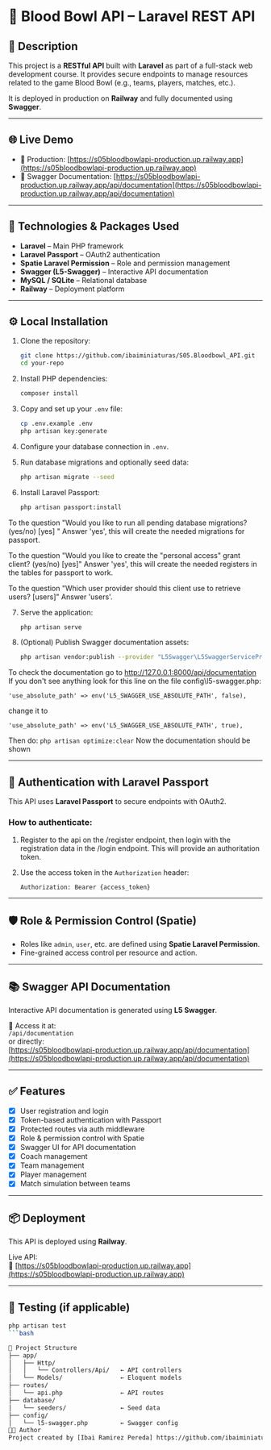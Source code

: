 # 🧠 Blood Bowl API – Laravel REST API

## 📌 Description

This project is a **RESTful API** built with **Laravel** as part of a full-stack web development course. It provides secure endpoints to manage resources related to the game Blood Bowl (e.g., teams, players, matches, etc.).

It is deployed in production on **Railway** and fully documented using **Swagger**.

---

## 🌐 Live Demo

- 🔗 Production: [https://s05bloodbowlapi-production.up.railway.app](https://s05bloodbowlapi-production.up.railway.app)  
- 🔗 Swagger Documentation: [https://s05bloodbowlapi-production.up.railway.app/api/documentation](https://s05bloodbowlapi-production.up.railway.app/api/documentation)

---

## 🚀 Technologies & Packages Used

- **Laravel** – Main PHP framework
- **Laravel Passport** – OAuth2 authentication
- **Spatie Laravel Permission** – Role and permission management
- **Swagger (L5-Swagger)** – Interactive API documentation
- **MySQL / SQLite** – Relational database
- **Railway** – Deployment platform

---

## ⚙️ Local Installation

1. Clone the repository:

    ```bash
    git clone https://github.com/ibaiminiaturas/S05.Bloodbowl_API.git
    cd your-repo
    ```

2. Install PHP dependencies:

    ```bash
    composer install
    ```

3. Copy and set up your `.env` file:

    ```bash
    cp .env.example .env
    php artisan key:generate
    ```

4. Configure your database connection in `.env`.

5. Run database migrations and optionally seed data:

    ```bash
    php artisan migrate --seed
    ```

6. Install Laravel Passport:

    ```bash
    php artisan passport:install
    ```
To the question "Would you like to run all pending database migrations? (yes/no) [yes] "
Answer 'yes', this will create the needed migrations for passport.

To the question "Would you like to create the "personal access" grant client? (yes/no) [yes]"
Answer 'yes', this will create the needed registers in the tables for passport to work.

To the question "Which user provider should this client use to retrieve users? [users]"
Answer 'users'. 

7. Serve the application:

    ```bash
    php artisan serve
    ```
    
8. (Optional) Publish Swagger documentation assets:

    ```bash
    php artisan vendor:publish --provider "L5Swagger\L5SwaggerServiceProvider"

To check the documentation go to http://127.0.0.1:8000/api/documentation
If you don't see anything look for this line on the file config\l5-swagger.php:

    'use_absolute_path' => env('L5_SWAGGER_USE_ABSOLUTE_PATH', false),
    
change it to 

    'use_absolute_path' => env('L5_SWAGGER_USE_ABSOLUTE_PATH', true),

Then do:
    ```
    php artisan optimize:clear
    ```
Now the documentation should be shown

---

## 🔐 Authentication with Laravel Passport

This API uses **Laravel Passport** to secure endpoints with OAuth2.

### How to authenticate:

1. Register to the api on the /register endpoint, then login with the registration data in the /login endpoint. This will provide an authoritation token.
2. Use the access token in the `Authorization` header:

    ```
    Authorization: Bearer {access_token}
    ```

---

## 🛡️ Role & Permission Control (Spatie)

- Roles like `admin`, `user`, etc. are defined using **Spatie Laravel Permission**.
- Fine-grained access control per resource and action.

---

## 📚 Swagger API Documentation

Interactive API documentation is generated using **L5 Swagger**.

🧭 Access it at:  
`/api/documentation`  
or directly:  
[https://s05bloodbowlapi-production.up.railway.app/api/documentation](https://s05bloodbowlapi-production.up.railway.app/api/documentation)

---

## ✅ Features

- [x] User registration and login
- [x] Token-based authentication with Passport
- [x] Protected routes via auth middleware
- [x] Role & permission control with Spatie
- [x] Swagger UI for API documentation
- [x] Coach management
- [x] Team management
- [x] Player management
- [x] Match simulation between teams

---

## 📦 Deployment

This API is deployed using **Railway**.

Live API:  
🔗 [https://s05bloodbowlapi-production.up.railway.app](https://s05bloodbowlapi-production.up.railway.app)

---

## 🧪 Testing (if applicable)

```bash
php artisan test
```bash

📁 Project Structure
├── app/
│   ├── Http/
│   │   └── Controllers/Api/   ← API controllers
│   └── Models/                ← Eloquent models
├── routes/
│   └── api.php                ← API routes
├── database/
│   └── seeders/               ← Seed data
├── config/
│   └── l5-swagger.php         ← Swagger config
👨‍🏫 Author
Project created by [Ibai Ramirez Pereda] https://github.com/ibaiminiaturas

